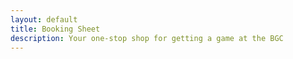 ```yaml
---
layout: default
title: Booking Sheet
description: Your one-stop shop for getting a game at the BGC
---
```

